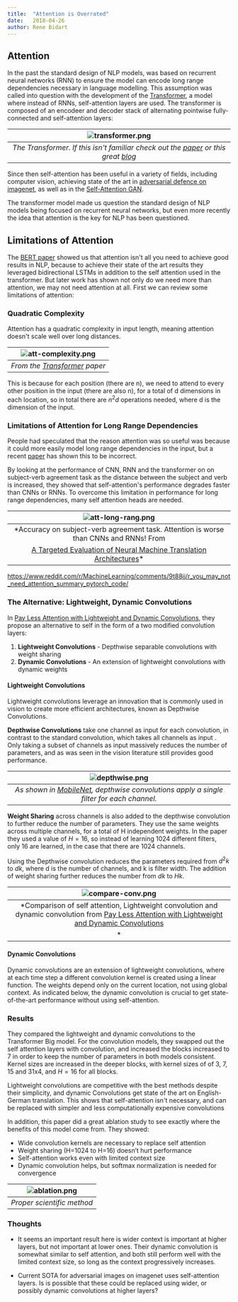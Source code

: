 ```yaml
---
title:  "Attention is Overrated"
date:   2018-04-26
author: Rene Bidart
---
```


## Attention

In the past the standard design of NLP models, was based on recurrent neural networks (RNN)  to ensure the model can encode long range dependencies necessary in language modelling. This assumption was called into question with the development of the [Transformer](https://arxiv.org/pdf/1706.03762.pdf), a model where instead of RNNs, self-attention layers are used. The transformer is composed of an encodeer and decoder stack of alternating pointwise fully-connected and self-attention layers:

| ![transformer.png](/images/post_imgs/att-overrated/transformer.png) |
|:--:| 
| *The Transformer. If this isn't familiar check out the [paper](https://arxiv.org/pdf/1706.03762.pdf) or this great [blog](https://jalammar.github.io/illustrated-transformer/)* |

Since then self-attention has been useful in a variety of fields, including computer vision, achieving state of the art in [adversarial defence on imagenet](https://arxiv.org/abs/1812.03411), as well as in the [Self-Attention GAN](https://arxiv.org/abs/1805.08318).

The transformer model made us question the standard design of NLP models being focused on recurrent neural networks, but even more recently the idea that attention is the key for NLP has been questioned. 

## Limitations of Attention
The [BERT paper](https://arxiv.org/pdf/1810.04805.pdf) showed us that attention isn't all you need to achieve good results in NLP, because to achieve their state of the art results they leveraged bidirectional LSTMs in addition to the self attention used in the transformer. But later work has shown not only do we need more than attention, we may not need attention at all. First we can review some limitations of attention:

### Quadratic Complexity
Attention has a quadratic complexity in input length, meaning attention doesn't scale well over long distances.

| ![att-complexity.png](/images/post_imgs/att-overrated/att-complexity.png) |
|:--:| 
| *From the [Transformer](https://arxiv.org/pdf/1706.03762.pdf) paper* |

This is because for each position (there are n), we need to attend to every other position in the input (there are also n), for a total of d dimensions in each location, so in total there are $n^2d$ operations needed, where d is the dimension of the input.

### Limitations of Attention for Long Range Dependencies
People had speculated that the reason attention was so useful was because it could more easily model long range dependencies in the input, but a recent [paper](https://arxiv.org/pdf/1808.08946.pdf) has shown this to be incorrect. 

By looking at the performance of CNN, RNN and the transformer on on subject-verb agreement task as the distance between the subject and verb is increased, they showed that self-attention's performance degrades faster than CNNs or RNNs. To overcome this limitation in performance for long range dependencies, many self attention heads are needed.

| ![att-long-rang.png](/images/post_imgs/att-overrated/att-long-rang.png) |
|:--:| 
| *Accuracy on subject-verb agreement task. Attention is worse than CNNs and RNNs! From
[A Targeted Evaluation of Neural Machine Translation Architectures](https://arxiv.org/pdf/1808.08946.pdf)* |


https://www.reddit.com/r/MachineLearning/comments/9t88jj/r_you_may_not_need_attention_summary_pytorch_code/


### The Alternative: Lightweight, Dynamic Convolutions

In [Pay Less Attention with Lightweight and Dynamic Convolutions](https://openreview.net/pdf?id=SkVhlh09tX), they propose an alternative to self in the form of a two modified convolution layers:

1. **Lightweight Convolutions** - Depthwise separable convolutions with weight sharing
2. **Dynamic Convolutions** - An extension of lightweight convolutions with dynamic weights

#### Lightweight Convolutions
Lightweight convolutions leverage an innovation that is commonly used in vision to create more efficient architectures, known as Depthwise Convolutions. 

**Depthwise Convolutions** take one channel as input for each convolution,  in contrast to the standard convolution, which takes all channels as input . Only taking a subset of channels as input massively reduces the number of parameters, and as was seen in the vision literature still provides good performance. 

| ![depthwise.png](/images/post_imgs/att-overrated/depthwise.png) |
|:--:| 
| *As shown in [MobileNet](https://arxiv.org/pdf/1704.04861.pdf), depthwise convolutions apply a single filter for each channel.* |


**Weight Sharing** across channels is also added to the depthwise convolution to further reduce the number of parameters. They use the same weights across multiple channels, for a total of H independent weights. In the paper they used a value of $H=16$, so instead of learning 1024 different filters, only 16 are learned, in the case that there are 1024 channels.

Using the Depthwise convolution reduces the parameters required from $d^2k$ to $dk$, where d is the number of channels, and k is filter width. The addition of weight sharing further reduces the number from $dk$ to $Hk$.

| ![compare-conv.png](/images/post_imgs/att-overrated/compare-conv.png) |
|:--:| 
| *Comparison of self attention, Lightweight convolution and dynamic convolution from [Pay Less Attention with Lightweight and Dynamic Convolutions](https://openreview.net/pdf?id=SkVhlh09tX)
* |

#### Dynamic Convolutions
Dynamic convolutions are an extension of lightweight convolutions, where at each time step a different convolution kernel is created using a linear function. The weights depend only on the current location, not using global context. As indicated below, the dynamic convolution is crucial to get state-of-the-art performance without using self-attention.


### Results
They compared the lightweight and dynamic convolutions to the Transformer Big model. For the convolution models, they swapped out the self attention layers with convolution, and increased the blocks increased to 7 in order to keep the number of parameters in both models consistent. Kernel sizes are increased in the deeper blocks, with kernel sizes of  of 3, 7, 15 and 31x4, and $H=16$ for all blocks.

Lightweight convolutions are competitive with the best methods despite their simplicity,  and dynamic Convolutions get state of the art on English-German translation. This shows that self-attention isn't necessary, and can be replaced with simpler and less computationally expensive convolutions

In addition, this paper did a great ablation study to see exactly where the benefits of this model come from. They showed:
* Wide convolution kernels are necessary to replace self attention
* Weight sharing (H=1024 to H=16) doesn’t hurt performance
* Self-attention works even with limited context size
* Dynamic convolution helps, but softmax normalization is needed for convergence

| ![ablation.png](/images/post_imgs/att-overrated/ablation.png) |
|:--:| 
| *Proper scientific method* |


### Thoughts
* It seems an important result here is wider context is important at higher layers, but not important at lower ones. Their dynamic convolution is somewhat similar to self attention, and both still perform well with the limited context size, so long as the context progressively increases.

* Current SOTA for adversarial images on imagenet uses self-attention layers. Is is possible that these could be replaced using wider, or possibly dynamic convolutions at higher layers?



